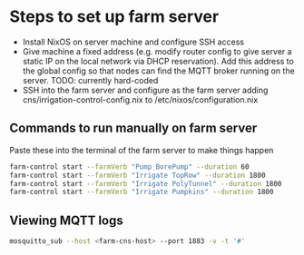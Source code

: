 # Steps to set up farm server
- Install NixOS on server machine and configure SSH access
- Give machine a fixed address (e.g. modify router config to give server a static IP on the local network via DHCP reservation).
  Add this address to the global config so that nodes can find the MQTT broker running on the server.
  TODO: currently hard-coded
- SSH into the farm server and configure as the farm server adding cns/irrigation-control-config.nix to /etc/nixos/configuration.nix

## Commands to run manually on farm server
Paste these into the terminal of the farm server to make things happen

``` sh
farm-control start --farmVerb "Pump BorePump" --duration 60
farm-control start --farmVerb "Irrigate TopRow" --duration 1800
farm-control start --farmVerb "Irrigate PolyTunnel" --duration 1800
farm-control start --farmVerb "Irrigate Pumpkins" --duration 1800
```

## Viewing MQTT logs

``` sh
mosquitto_sub --host <farm-cns-host> --port 1883 -v -t '#'
```
